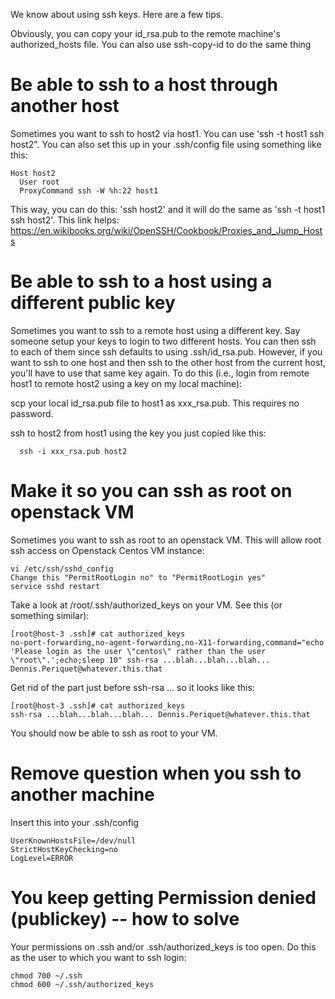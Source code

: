 We know about using ssh keys.  Here are a few tips.

Obviously, you can copy your id_rsa.pub to the remote machine's authorized_hosts file.
You can also use ssh-copy-id to do the same thing

# Be able to ssh to a host through another host

Sometimes you want to ssh to host2 via host1.  You can use 'ssh -t host1 ssh host2".
You can also set this up in your .ssh/config file using something like this:

```
Host host2
  User root
  ProxyCommand ssh -W %h:22 host1
```

This way, you can do this: 'ssh host2' and it will do the same as 'ssh -t host1 ssh host2'.
This link helps: https://en.wikibooks.org/wiki/OpenSSH/Cookbook/Proxies_and_Jump_Hosts

# Be able to ssh to a host using a different public key
Sometimes you want to ssh to a remote host using a different key.  Say someone setup your keys to login to
two different hosts.  You can then ssh to each of them since ssh defaults to using .ssh/id_rsa.pub.
However, if you want to ssh to one host and then ssh to the other host from the current host, you'll have to
use that same key again.  To do this (i.e., login from remote host1 to remote host2 using a key on my local
machine):

scp your local id_rsa.pub file to host1 as xxx_rsa.pub.  This requires no password.

ssh to host2 from host1 using the key you just copied like this:
```
  ssh -i xxx_rsa.pub host2
```
# Make it so you can ssh as root on openstack VM

Sometimes you want to ssh as root to an openstack VM.  This will allow root ssh access on Openstack Centos VM instance:
```
vi /etc/ssh/sshd_config
Change this "PermitRootLogin no" to "PermitRootLogin yes"
service sshd restart
```
Take a look at /root/.ssh/authorized_keys on your VM.  See this (or something similar):
```
[root@host-3 .ssh]# cat authorized_keys 
no-port-forwarding,no-agent-forwarding,no-X11-forwarding,command="echo 'Please login as the user \"centos\" rather than the user \"root\".';echo;sleep 10" ssh-rsa ...blah...blah...blah... Dennis.Periquet@whatever.this.that
```
Get rid of the part just before ssh-rsa ... so it looks like this:
```
[root@host-3 .ssh]# cat authorized_keys 
ssh-rsa ...blah...blah...blah... Dennis.Periquet@whatever.this.that
```
You should now be able to ssh as root to your VM.

# Remove question when you ssh to another machine

Insert this into your .ssh/config
```
UserKnownHostsFile=/dev/null
StrictHostKeyChecking=no
LogLevel=ERROR
```

# You keep getting Permission denied (publickey) -- how to solve

Your permissions on .ssh and/or .ssh/authorized_keys is too open.  Do this as the user to which you want to ssh login:
```
chmod 700 ~/.ssh
chmod 600 ~/.ssh/authorized_keys
```

